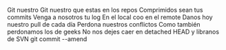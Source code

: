 Git nuestro
Git nuestro que estas en los repos
Comprimidos sean tus commits
Venga a nosotros tu log
En el local coo en el remote 
Danos hoy nuestro pull de cada día
Perdona nuestros conflictos
Como también perdonamos los de geeks
No nos dejes caer en detached HEAD
y libranos de SVN
git commit --amend
